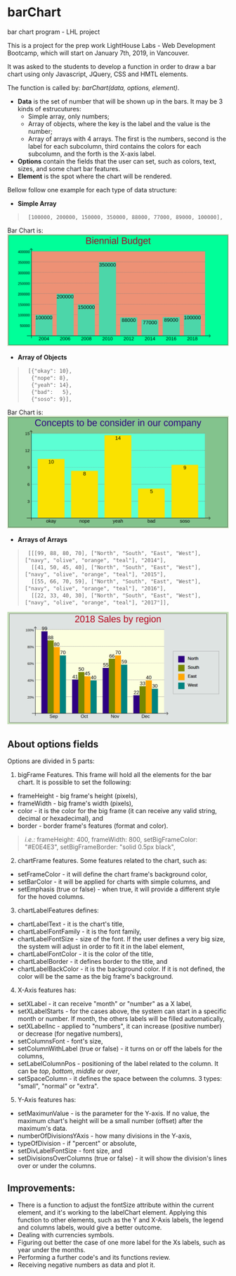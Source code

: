 # barChart
bar chart program - LHL project

This is a project for the prep work LightHouse Labs - Web Development Bootcamp, which will start on January 7th, 2019, in Vancouver.

It was asked to the students to develop a function in order to draw a bar chart using only Javascript, JQuery, CSS and HMTL elements.


The function is called by: *barChart(data, options, element)*.
- **Data** is the set of number that will be shown up in the bars. It may be 3 kinds of estrucutures:
  * Simple array, only numbers;
  * Array of objects, where the key is the label and the value is the number;
  * Array of arrays with 4 arrays. The first is the numbers, second is the label for each subcolumn,
      third contains the colors for each subcolumn, and the forth is the X-axis label.
- **Options** contain the fields that the user can set, such as colors, text, sizes, and some chart bar features.
- **Element** is the spot where the chart will be rendered.

Bellow follow one example for each type of data structure:
* **Simple Array** 
>      [100000, 200000, 150000, 350000, 88000, 77000, 89000, 100000],

Bar Chart is:
![Simple Array](pictures/picture3.png)



* **Array of Objects**
>      [{"okay": 10},
>       {"nope": 8},
>       {"yeah": 14},
>       {"bad":   5},
>       {"soso": 9}],

Bar Chart is:        
![Arrays of Objects](pictures/picture2.png)



* **Arrays of Arrays**
>      [[[99, 88, 80, 70], ["North", "South", "East", "West"], ["navy", "olive", "orange", "teal"], "2014"],
>       [[41, 50, 45, 40], ["North", "South", "East", "West"], ["navy", "olive", "orange", "teal"], "2015"],
>       [[55, 66, 70, 59], ["North", "South", "East", "West"], ["navy", "olive", "orange", "teal"], "2016"],
>       [[22, 33, 40, 30], ["North", "South", "East", "West"], ["navy", "olive", "orange", "teal"], "2017"]],      
        
![Arrays of Arrays](pictures/picture1.png)



## About options fields
Options are divided in 5 parts:
1. bigFrame Features. This frame will hold all the elements for the bar chart.
It is possible to set the following:
  * frameHeight - big frame's height (pixels),
  * frameWidth - big frame's width (pixels),
  * color - it is the color for the big frame (it can receive any valid string, decimal or hexadecimal), and
  * border - border frame's features (format and color).
>  *i.e.:*
>      frameHeight: 400, frameWidth: 800,
>      setBigFrameColor: "#E0E4E3", setBigFrameBorder: "solid 0.5px black",

2. chartFrame features. Some features related to the chart, such as:
  * setFrameColor - it will define the chart frame's background color,
  * setBarColor - it will be applied for charts with simple columns, and
  * setEmphasis (true or false) - when true, it will provide a different style for the hoved columns.

3. chartLabelFeatures defines:
  * chartLabelText - it is the chart's title,
  * chartLabelFontFamily - it is the font family,
  * chartLabelFontSize - size of the font. If the user defines a very big size, the system will adjust in order to fit it in the label element,
  * chartLabelFontColor - it is the color of the title,
  * chartLabelBorder - it defines border to the title, and
  * chartLabelBackColor - it is the background color. If it is not defined, the color will be the same as the big frame's background.

4. X-Axis features has:
  * setXLabel - it can receive "month" or "number" as a X label,
  * setXLabelStarts - for the cases above, the system can start in a specific month or number. If month, the others labels will be filled automatically,
  * setXLabelInc - applied to "numbers", it can increase (positive number) or decrease (for negative numbers),
  * setColumnsFont - font's size,
  * setColumnWithLabel (true or false) - it turns on or off the labels for the columns,
  * setLabelColumnPos - positioning of the label related to the column. It can be *top*, *bottom*, *middle* or *over*,
  * setSpaceColumn - it defines the space between the columns. 3 types: "small", "normal" or "extra".

5. Y-Axis features has:
  * setMaximunValue - is the parameter for the Y-axis. If no value, the maximum chart's height will be a small number (offset) after the maximum's data.
  * numberOfDivisionsYAxis - how many divisions in the Y-axis,
  * typeOfDivision - if "percent" or absolute,
  * setDivLabelFontSize - font size, and
  * setDivisionsOverColumns (true or false) - it will show the division's lines over or under the columns.




## Improvements:
* There is a function to adjust the fontSize attribute within the current element, and it's working to the labelChart element. Applying this function to other elements, such as the Y and X-Axis labels, the legend and columns labels, would give a better outcome.
* Dealing with currencies symbols.
* Figuring out better the case of one more label for the Xs labels, such as year under the months.
* Performing a further code's and its functions review.
* Receiving negative numbers as data and plot it.

